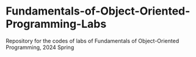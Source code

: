# Fundamentals-of-Object-Oriented-Programming-Labs
Repository for the codes of labs of Fundamentals of Object-Oriented Programming, 2024 Spring
